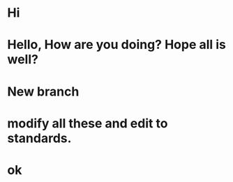 # Hi

# Hello, How are you doing? Hope all is well?

# New branch
# modify all these and edit to standards.


# ok 
